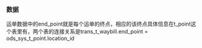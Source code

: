### 数据

运单数据中的end_point就是每个运单的终点，相应的该终点具体信息在t_point这个表里有，两个表的连接关系是trans_t_waybill.end_point = ods_sys_t_point.location_id